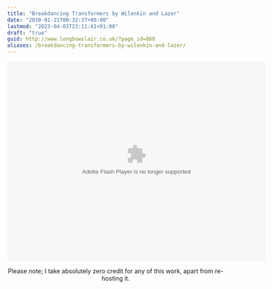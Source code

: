 ```yaml
---
title: "Breakdancing Transformers by Wilenkin and Lazer"
date: "2010-01-21T00:32:37+00:00"
lastmod: "2023-04-03T23:11:41+01:00"
draft: "true"
guid: http://www.longbowslair.co.uk/?page_id=868
aliases: /breakdancing-transformers-by-wilenkin-and-lazer/
---
```


<p style="text-align: center;">
<object classid="clsid:d27cdb6e-ae6d-11cf-96b8-444553540000" width="600" height="465" codebase="http://download.macromedia.com/pub/shockwave/cabs/flash/swflash.cab#version=6,0,40,0">
<param name="src" value="/files/transformers.swf" />
<embed type="application/x-shockwave-flash" width="600" height="465" src="/files/transformers.swf"></embed></p>
Please note; I take absolutely zero credit for any of this work, apart from re-hosting it.
